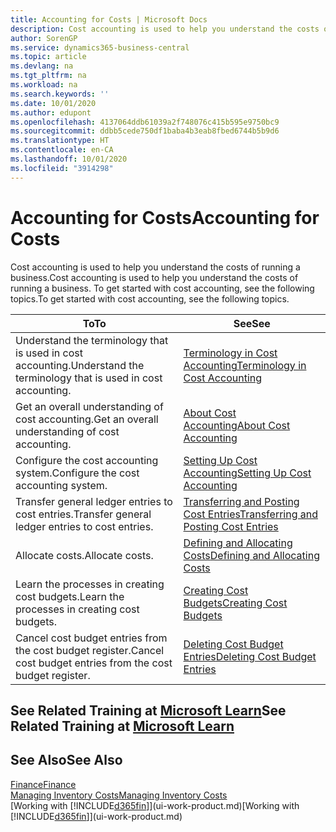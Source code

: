```yaml
---
title: Accounting for Costs | Microsoft Docs
description: Cost accounting is used to help you understand the costs of running a business. To get started with cost accounting, see the following topics.
author: SorenGP
ms.service: dynamics365-business-central
ms.topic: article
ms.devlang: na
ms.tgt_pltfrm: na
ms.workload: na
ms.search.keywords: ''
ms.date: 10/01/2020
ms.author: edupont
ms.openlocfilehash: 4137064ddb61039a2f748076c415b595e9750bc9
ms.sourcegitcommit: ddbb5cede750df1baba4b3eab8fbed6744b5b9d6
ms.translationtype: HT
ms.contentlocale: en-CA
ms.lasthandoff: 10/01/2020
ms.locfileid: "3914298"
---
```

# <a name="accounting-for-costs"></a><span data-ttu-id="1e590-104">Accounting for Costs</span><span class="sxs-lookup"><span data-stu-id="1e590-104">Accounting for Costs</span></span>
<span data-ttu-id="1e590-105">Cost accounting is used to help you understand the costs of running a business.</span><span class="sxs-lookup"><span data-stu-id="1e590-105">Cost accounting is used to help you understand the costs of running a business.</span></span> <span data-ttu-id="1e590-106">To get started with cost accounting, see the following topics.</span><span class="sxs-lookup"><span data-stu-id="1e590-106">To get started with cost accounting, see the following topics.</span></span>  

|<span data-ttu-id="1e590-107">To</span><span class="sxs-lookup"><span data-stu-id="1e590-107">To</span></span>|<span data-ttu-id="1e590-108">See</span><span class="sxs-lookup"><span data-stu-id="1e590-108">See</span></span>|  
|--------|---------|  
|<span data-ttu-id="1e590-109">Understand the terminology that is used in cost accounting.</span><span class="sxs-lookup"><span data-stu-id="1e590-109">Understand the terminology that is used in cost accounting.</span></span>|[<span data-ttu-id="1e590-110">Terminology in Cost Accounting</span><span class="sxs-lookup"><span data-stu-id="1e590-110">Terminology in Cost Accounting</span></span>](finance-terminology-in-cost-accounting.md)|  
|<span data-ttu-id="1e590-111">Get an overall understanding of cost accounting.</span><span class="sxs-lookup"><span data-stu-id="1e590-111">Get an overall understanding of cost accounting.</span></span>|[<span data-ttu-id="1e590-112">About Cost Accounting</span><span class="sxs-lookup"><span data-stu-id="1e590-112">About Cost Accounting</span></span>](finance-about-cost-accounting.md)|  
|<span data-ttu-id="1e590-113">Configure the cost accounting system.</span><span class="sxs-lookup"><span data-stu-id="1e590-113">Configure the cost accounting system.</span></span>|[<span data-ttu-id="1e590-114">Setting Up Cost Accounting</span><span class="sxs-lookup"><span data-stu-id="1e590-114">Setting Up Cost Accounting</span></span>](finance-set-up-cost-accounting.md)|  
|<span data-ttu-id="1e590-115">Transfer general ledger entries to cost entries.</span><span class="sxs-lookup"><span data-stu-id="1e590-115">Transfer general ledger entries to cost entries.</span></span>|[<span data-ttu-id="1e590-116">Transferring and Posting Cost Entries</span><span class="sxs-lookup"><span data-stu-id="1e590-116">Transferring and Posting Cost Entries</span></span>](finance-transfer-and-post-cost-entries.md)|  
|<span data-ttu-id="1e590-117">Allocate costs.</span><span class="sxs-lookup"><span data-stu-id="1e590-117">Allocate costs.</span></span>|[<span data-ttu-id="1e590-118">Defining and Allocating Costs</span><span class="sxs-lookup"><span data-stu-id="1e590-118">Defining and Allocating Costs</span></span>](finance-define-and-allocate-costs.md)|  
|<span data-ttu-id="1e590-119">Learn the processes in creating cost budgets.</span><span class="sxs-lookup"><span data-stu-id="1e590-119">Learn the processes in creating cost budgets.</span></span>|[<span data-ttu-id="1e590-120">Creating Cost Budgets</span><span class="sxs-lookup"><span data-stu-id="1e590-120">Creating Cost Budgets</span></span>](finance-create-cost-budgets.md)|
|<span data-ttu-id="1e590-121">Cancel cost budget entries from the cost budget register.</span><span class="sxs-lookup"><span data-stu-id="1e590-121">Cancel cost budget entries from the cost budget register.</span></span>|[<span data-ttu-id="1e590-122">Deleting Cost Budget Entries</span><span class="sxs-lookup"><span data-stu-id="1e590-122">Deleting Cost Budget Entries</span></span>](finance-how-to-delete-cost-budget-entries.md)|

## <a name="see-related-training-at-microsoft-learn"></a><span data-ttu-id="1e590-123">See Related Training at [Microsoft Learn](/learn/paths/use-cost-accounting-dynamics-365-business-central/)</span><span class="sxs-lookup"><span data-stu-id="1e590-123">See Related Training at [Microsoft Learn](/learn/paths/use-cost-accounting-dynamics-365-business-central/)</span></span>

## <a name="see-also"></a><span data-ttu-id="1e590-124">See Also</span><span class="sxs-lookup"><span data-stu-id="1e590-124">See Also</span></span>  
[<span data-ttu-id="1e590-125">Finance</span><span class="sxs-lookup"><span data-stu-id="1e590-125">Finance</span></span>](finance.md)  
[<span data-ttu-id="1e590-126">Managing Inventory Costs</span><span class="sxs-lookup"><span data-stu-id="1e590-126">Managing Inventory Costs</span></span>](finance-manage-inventory-costs.md)  
<span data-ttu-id="1e590-127">[Working with [!INCLUDE[d365fin](includes/d365fin_md.md)]](ui-work-product.md)</span><span class="sxs-lookup"><span data-stu-id="1e590-127">[Working with [!INCLUDE[d365fin](includes/d365fin_md.md)]](ui-work-product.md)</span></span>
